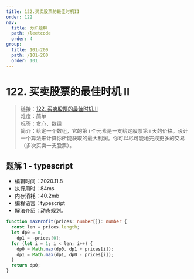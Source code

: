 ```yaml
---
title: 122.买卖股票的最佳时机II
order: 122
nav:
  title: 力扣题解
  path: /leetcode
  order: 4
group:
  title: 101-200
  path: /101-200
  order: 101
---
```


# 122. 买卖股票的最佳时机 II

> 链接：[122. 买卖股票的最佳时机 II](https://leetcode-cn.com/problems/best-time-to-buy-and-sell-stock-ii/)  
> 难度：简单  
> 标签：贪心、数组  
> 简介：给定一个数组，它的第 i 个元素是一支给定股票第 i 天的价格。设计一个算法来计算你所能获取的最大利润。你可以尽可能地完成更多的交易（多次买卖一支股票）。

## 题解 1 - typescript

- 编辑时间：2020.11.8
- 执行用时：84ms
- 内存消耗：40.2mb
- 编程语言：typescript
- 解法介绍：动态规划。

```typescript
function maxProfit(prices: number[]): number {
  const len = prices.length;
  let dp0 = 0,
    dp1 = -prices[0];
  for (let i = 1; i < len; i++) {
    dp0 = Math.max(dp0, dp1 + prices[i]);
    dp1 = Math.max(dp1, dp0 - prices[i]);
  }
  return dp0;
}
```
